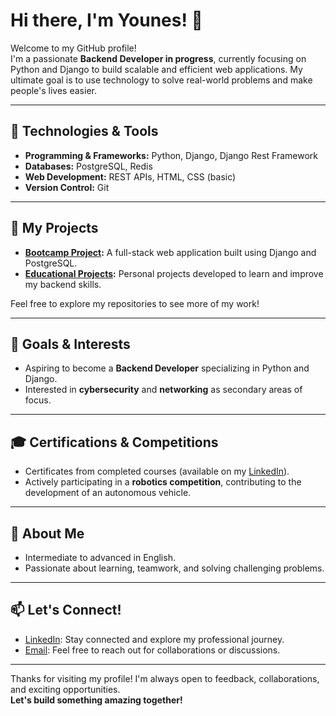 
# Hi there, I'm Younes! 👋

Welcome to my GitHub profile!  
I'm a passionate **Backend Developer in progress**, currently focusing on Python and Django to build scalable and efficient web applications. My ultimate goal is to use technology to solve real-world problems and make people's lives easier.

---

## 🔧 Technologies & Tools  
- **Programming & Frameworks:** Python, Django, Django Rest Framework  
- **Databases:** PostgreSQL, Redis  
- **Web Development:** REST APIs, HTML, CSS (basic)  
- **Version Control:** Git  

---

## 🚀 My Projects  
- **[Bootcamp Project](https://github.com/younesgholamii/bootcamp_appointment):** A full-stack web application built using Django and PostgreSQL.  
- **[Educational Projects](https://github.com/younesgholamii/onlineshop):** Personal projects developed to learn and improve my backend skills.  

Feel free to explore my repositories to see more of my work!

---

## 🎯 Goals & Interests  
- Aspiring to become a **Backend Developer** specializing in Python and Django.  
- Interested in **cybersecurity** and **networking** as secondary areas of focus.  

---

## 🎓 Certifications & Competitions  
- Certificates from completed courses (available on my [LinkedIn](www.linkedin.com/in/younes-gholami-42714b31b)).  
- Actively participating in a **robotics competition**, contributing to the development of an autonomous vehicle.

---

## 🌟 About Me  
- Intermediate to advanced in English.  
- Passionate about learning, teamwork, and solving challenging problems.

---

## 📫 Let's Connect!  
- [LinkedIn](www.linkedin.com/in/younes-gholami-42714b31b): Stay connected and explore my professional journey.  
- [Email](mailto:younes3021.us@gmail.com): Feel free to reach out for collaborations or discussions.

---

Thanks for visiting my profile! I'm always open to feedback, collaborations, and exciting opportunities.  
**Let's build something amazing together!**
